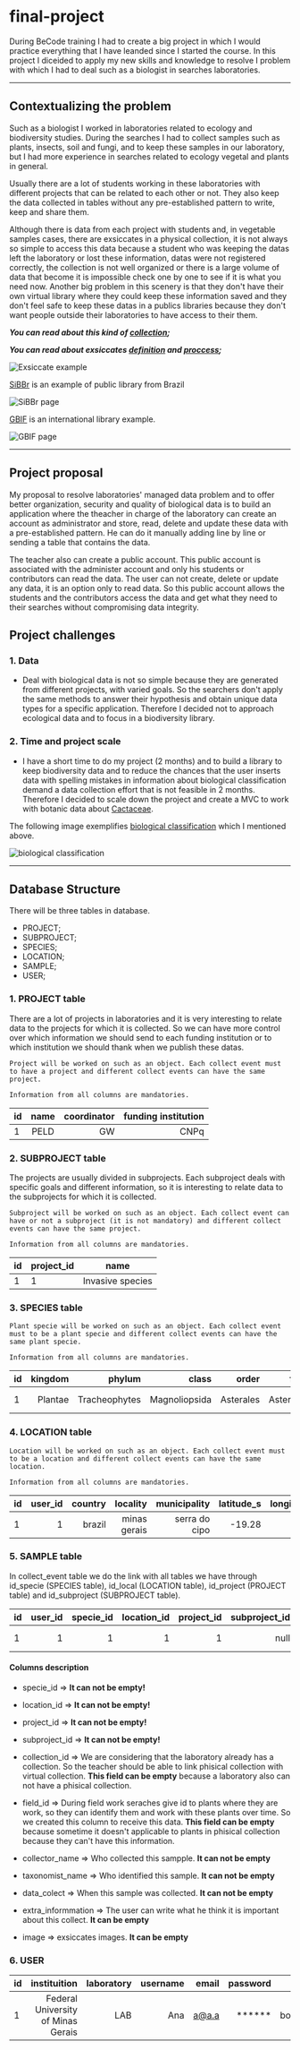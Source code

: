 # final-project

During BeCode training I had to create a big project in which I would practice everything that I have leanded since I started the course. In this project I diceided to apply my new skills and knowledge to resolve I problem with which I had to deal such as a biologist in searches laboratories.

---
## Contextualizing the problem

Such as a biologist I worked in laboratories related to ecology and biodiversity studies. During the searches I had to collect samples such as plants, insects, soil and fungi, and to keep these samples in our laboratory, but I had more experience in searches related to ecology vegetal and plants in general.

Usually there are a lot of students working in these laboratories with different projects that can be related to each other or not. They also keep the data collected in tables without any pre-established pattern to write, keep and share them. 

Although there is data from each project with students and, in vegetable samples cases, there are exsiccates in a physical collection, it is not always so simple to access this data because a student who was keeping the datas left the laboratory or lost these information, datas were not registered correctly, the collection is not well organized or there is a large volume of data that become it is impossible check one by one to see if it is what you need now.  Another big problem in this scenery is that they don't have their own virtual library where they could keep these information saved and they don't feel safe to keep these datas in a publics libraries because they don't want people outside their laboratories to have access to their them.

<i><b> You can read about this kind of [collection](https://en.wikipedia.org/wiki/Herbarium); 

You can read about exsiccates [definition](https://www.etymonline.com/word/exsiccate) and [proccess](https://en.wikipedia.org/wiki/Desiccation);</b></i>

![Exsiccate example](/img/herbarium.jpg)

[SiBBr](https://ala-hub.sibbr.gov.br/ala-hub/#tab_simpleSearch) is an example of public library from Brazil

![SiBBr page](/img/SiBBr.jpg)

[GBIF](https://www.gbif.org/) is an international library example.

![GBIF page](/img/GBIF.jpg)

----

## Project proposal

My proposal to resolve laboratories' managed data problem and to offer better organization, security and quality of biological data is to build an application where the theacher in charge of the laboratory can create an account as administrator and store, read, delete and update  these data with a pre-established pattern. He can do it manually adding line by line or sending a table that contains the data.
 
The teacher also can create a public account. This public account is associated with the administer account and only his students or contributors can read the data. The user can not create, delete or update any data, it is an option only to read data. So this public account allows the students and the contributors access the data and get what they need to their searches without compromising data integrity.

## Project challenges

### 1. Data
* Deal with biological data is not so simple because they are generated from different projects, with varied goals. So the searchers don't apply the same methods to answer their hypothesis and obtain unique data types for a specific application. Therefore I decided not to approach ecological data and to focus in a biodiversity library.

### 2. Time and project scale
* I have a short time to do my project (2 months) and to build a library to keep biodiversity data and to reduce the chances that the user inserts data with spelling mistakes in information about biological classification demand a data collection effort that is not feasible in 2 months. Therefore I decided to scale down the project and create a MVC to work with botanic data about [Cactaceae](https://www.britannica.com/topic/list-of-plants-in-the-family-Cactaceae-2041552).

The following image exemplifies [biological classification]() which I mentioned above.

![biological classification](/img/biological_classification.png)

----
## Database Structure

There will be three tables in database.
* PROJECT;
* SUBPROJECT;
* SPECIES;
* LOCATION;
* SAMPLE;
* USER;

### <b>1. PROJECT table</b>

There are a lot of projects in laboratories and it is very interesting to relate data to the projects for which it is collected. So we can have more control over which information we should send to each funding institution or to which institution we should thank when we publish these datas.

    Project will be worked on such as an object. Each collect event must to have a project and different collect events can have the same project.

    Information from all columns are mandatories.


| id        | name          | coordinator  | funding institution |
| --------- |:-------------:| ------------:| -------------------:|
|      1    | PELD          | GW           | CNPq                |

### <b>2. SUBPROJECT table</b>

The projects are usually divided in subprojects. Each subproject deals with specific goals and different information, so it is interesting to relate data to the subprojects for which it is collected.

    Subproject will be worked on such as an object. Each collect event can have or not a subproject (it is not mandatory) and different collect events can have the same project.

    Information from all columns are mandatories.


| id        | project_id|name                      |
| --------- | --------- |:------------------------:|
|      1    |       1   |Invasive species          |

### <b>3. SPECIES table</b>

    Plant specie will be worked on such as an object. Each collect event must to be a plant specie and different collect events can have the same plant specie.

    Information from all columns are mandatories.



| id | kingdom | phylum        | class        |order     |family    |genus     |species                  |
| -- |--------:|-------------: |-------------:|---------:|---------:|---------:|------------------------:|
| 1  | Plantae | Tracheophytes |Magnoliopsida |Asterales |Asteraceae|Baccharis |Baccharis dracunculifolia|

### <b>4. LOCATION table</b>

    Location will be worked on such as an object. Each collect event must to be a location and different collect events can have the same location.

    Information from all columns are mandatories.

| id | user_id | country | locality      | municipality |latitude_s|longitude_w|
| -- |--------:|--------:|-------------: |-------------:|---------:|----------:|
| 1  | 1       | brazil  | minas gerais  |serra do cipo |-19.28    |-43.60     |

### <b>5. SAMPLE table</b>

In collect_event table we do the link with all tables we have through id_specie (SPECIES table), id_local (LOCATION table), id_project (PROJECT table) and id_subproject (SUBPROJECT table).

| id | user_id |specie_id |location_id |project_id|subproject_id|collection_id|field_id|collector_name|taxonomist_name|data_colect|extra_informmation|image|
| -- |--:|--:|---: |---:|--:|--:|--:|--:|--:|--:|--:|--:|
| 1  | 1 | 1 | 1 |1 |null |null|567 |ana|bob|2020-01-01|t4-p6|.img/.pdf/.jpg|

#### <b>Columns description</b>

* specie_id => <b>It can not be empty!</b>

* location_id => <b>It can not be empty!</b>

* project_id => <b>It can not be empty!</b>

* subproject_id => <b>It can not be empty!</b>

* collection_id => We are considering that the laboratory already has a collection. So the teacher should be able to link phisical collection with virtual collection. <b>This field can be empty</b> because a laboratory also can not have a phisical collection.

* field_id => During field work seraches give id to plants where they are work, so they can identify them and work with these plants over time. So we created this column to receive this data. <b>This field can be empty</b> because sometime it doesn't applicable to plants in phisical collection because they can't have this information.

* collector_name => Who collected this sampple. <b>It can not be empty</b>

* taxonomist_name => Who identified this sample. <b>It can not be empty</b>

* data_colect => When this sample was collected. <b>It can not be empty</b>

* extra_informmation => The user can write what he think it is important about this collect. <b>It can be empty</b>

* image => exsiccates images. <b>It can be empty</b>

### <b>6. USER</b>

| id | instituition                        | laboratory      | username     |email     |password   |adm        |
| -- |------------------------------------:|---------------: |-------------:|---------:|----------:|----------:|
| 1  | Federal University of Minas Gerais  | LAB             |Ana           |a@a.a     |******     |boolean    |
